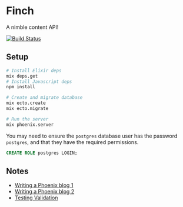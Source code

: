 Finch
=====

A nimble content API!

[![Build Status](https://travis-ci.org/lpil/finch.svg?branch=master)](https://travis-ci.org/lpil/finch)

## Setup

```sh
# Install Elixir deps
mix deps.get
# Install Javascript deps
npm install

# Create and migrate database
mix ecto.create
mix ecto.migrate

# Run the server
mix phoenix.server
```

You may need to ensure the `postgres` database user has the password
`postgres`, and that they have the required permissions.

```sql
CREATE ROLE postgres LOGIN;
```

## Notes

* [Writing a Phoenix blog 1][blog-1]
* [Writing a Phoenix blog 2][blog-2]
* [Testing Validation][testing-validations]

[testing-validations]: https://medium.com/@diamondgfx/testing-validations-in-elixir-and-ecto-677bd8a071a1
[blog-1]: https://medium.com/@diamondgfx/introduction-fe138ac6079d
[blog-2]: https://medium.com/@diamondgfx/writing-a-blog-engine-in-phoenix-part-2-authorization-814c06fa7c0
